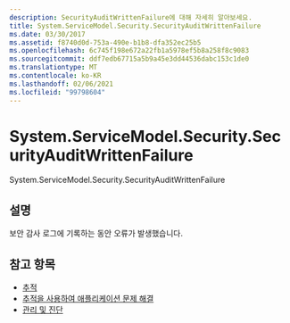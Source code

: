 ```yaml
---
description: SecurityAuditWrittenFailure에 대해 자세히 알아보세요.
title: System.ServiceModel.Security.SecurityAuditWrittenFailure
ms.date: 03/30/2017
ms.assetid: f8740d0d-753a-490e-b1b8-dfa352ec25b5
ms.openlocfilehash: 6c745f198e672a22fb1a5978ef5b8a258f8c9083
ms.sourcegitcommit: ddf7edb67715a5b9a45e3dd44536dabc153c1de0
ms.translationtype: MT
ms.contentlocale: ko-KR
ms.lasthandoff: 02/06/2021
ms.locfileid: "99798604"
---
```

# <a name="systemservicemodelsecuritysecurityauditwrittenfailure"></a>System.ServiceModel.Security.SecurityAuditWrittenFailure

System.ServiceModel.Security.SecurityAuditWrittenFailure  
  
## <a name="description"></a>설명  

 보안 감사 로그에 기록하는 동안 오류가 발생했습니다.  
  
## <a name="see-also"></a>참고 항목

- [추적](index.md)
- [추적을 사용하여 애플리케이션 문제 해결](using-tracing-to-troubleshoot-your-application.md)
- [관리 및 진단](../index.md)
